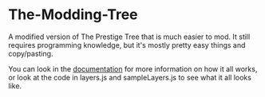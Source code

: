 # The-Modding-Tree

A modified version of The Prestige Tree that is much easier to mod. It still requires programming knowledge, but it's mostly pretty easy things and copy/pasting.

You can look in the [documentation](docs/general-info.md) for more information on how it all works, or look at the code in layers.js and sampleLayers.js to see what it all looks like.
